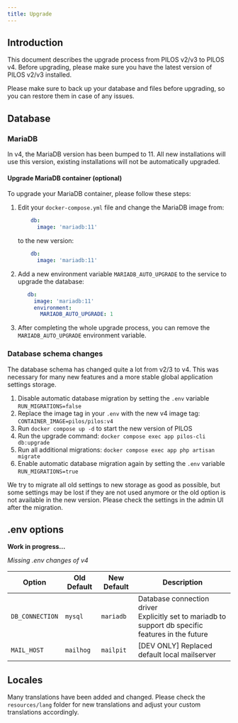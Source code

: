 ```yaml
---
title: Upgrade
---
```


## Introduction
This document describes the upgrade process from PILOS v2/v3 to PILOS v4.
Before upgrading, please make sure you have the latest version of PILOS v2/v3 installed.

Please make sure to back up your database and files before upgrading, so you can restore them in case of any issues.

## Database

### MariaDB
In v4, the MariaDB version has been bumped to 11.
All new installations will use this version, existing installations will not be automatically upgraded.

#### Upgrade MariaDB container (optional)
To upgrade your MariaDB container, please follow these steps:

1. Edit your `docker-compose.yml` file and change the MariaDB image from:

    ```yaml
        db:
          image: 'mariadb:11'
    ```
    
    to the new version:
    
    ```yaml
        db:
          image: 'mariadb:11'
    ```

2. Add a new environment variable `MARIADB_AUTO_UPGRADE` to the service to upgrade the database:
    ```yaml
       db:
         image: 'mariadb:11'
         environment:
           MARIADB_AUTO_UPGRADE: 1
    ```

3. After completing the whole upgrade process, you can remove the `MARIADB_AUTO_UPGRADE` environment variable.

### Database schema changes
The database schema has changed quite a lot from v2/3 to v4.
This was necessary for many new features and a more stable global application settings storage.

1. Disable automatic database migration by setting the `.env` variable `RUN_MIGRATIONS=false`
2. Replace the image tag in your `.env` with the new v4 image tag: `CONTAINER_IMAGE=pilos/pilos:v4`
3. Run `docker compose up -d` to start the new version of PILOS
4. Run the upgrade command: `docker compose exec app pilos-cli db:upgrade`
5. Run all additional migrations: `docker compose exec app php artisan migrate`
6. Enable automatic database migration again by setting the `.env` variable `RUN_MIGRATIONS=true`

We try to migrate all old settings to new storage as good as possible, but some settings may be lost if they are not used anymore or the old option is not available in the new version.
Please check the settings in the admin UI after the migration.

## .env options

**Work in progress...**

*Missing .env changes of v4*

| Option          | Old Default | New Default | Description                                                                                           |
|-----------------|-------------|-----------|-------------------------------------------------------------------------------------------------------|
| `DB_CONNECTION` | `mysql`     | `mariadb` | Database connection driver<br/>Explicitly set to mariadb to support db specific features in the future |
| `MAIL_HOST`     | `mailhog`   | `mailpit` | [DEV ONLY] Replaced default local mailserver                                                          |



## Locales
Many translations have been added and changed. Please check the `resources/lang` folder for new translations and adjust your custom translations accordingly.
